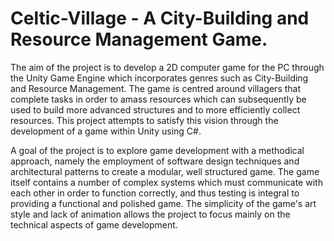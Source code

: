 # Celtic-Village - A City-Building and Resource Management Game.
The aim of the project is to develop a 2D computer game for the PC through the Unity Game Engine which incorporates genres such as City-Building and Resource Management. The game is centred around villagers that complete tasks in order to amass resources which can subsequently be used to build more advanced structures and to more efficiently collect resources. This project attempts to satisfy this vision through the development of a game within Unity using C#.
   
A goal of the project is to explore game development with a methodical approach, namely the employment of software design techniques and architectural patterns to create a modular, well structured game. The game itself contains a number of complex systems which must communicate with each other in order to function correctly, and thus testing is integral to providing a functional and polished game.  The simplicity of the game's art style and lack of animation allows the project to focus mainly on the technical aspects of game development.
